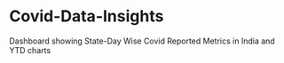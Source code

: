# Covid-Data-Insights
Dashboard showing State-Day Wise Covid Reported Metrics in India and YTD charts
